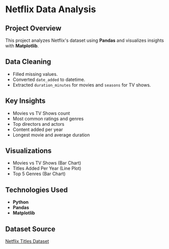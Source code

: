 # Netflix Data Analysis

## Project Overview
This project analyzes Netflix's dataset using **Pandas** and visualizes insights with **Matplotlib**.

## Data Cleaning
- Filled missing values.
- Converted `date_added` to datetime.
- Extracted `duration_minutes` for movies and `seasons` for TV shows.

## Key Insights
- Movies vs TV Shows count
- Most common ratings and genres
- Top directors and actors
- Content added per year
- Longest movie and average duration

## Visualizations
- Movies vs TV Shows (Bar Chart)
- Titles Added Per Year (Line Plot)
- Top 5 Genres (Bar Chart)

## Technologies Used
- **Python**
- **Pandas**
- **Matplotlib**


## Dataset Source
[Netflix Titles Dataset](https://www.kaggle.com/shivamb/netflix-shows)



